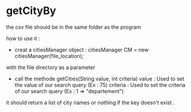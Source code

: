 # getCityBy

the csv file should be in the same folder as the program 

how to use it : 
* creat a citiesManager object : citiesManager CM = new citiesManager(file_location); 

with the file directory as a parameter 
  
 *  call the methode getCities(String value, int criteria) 
 value    : Used to set the value of our search query  (Ex : 75)
 criteria : Used to set the criteria of our search query  (Ex : 1 => "departement")
 
 it should return a list of city names or nothing if the key doesn't exist .

